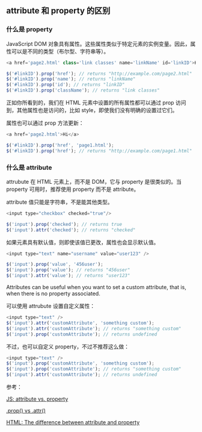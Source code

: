 ## attribute 和 property 的区别

### 什么是 property

JavaScript DOM 对象具有属性。这些属性类似于特定元素的实例变量。因此，属性可以是不同的类型（布尔型、字符串等）。

``` javascript
<a href='page2.html' class='link classes' name='linkName' id='linkID'>Hi</a>

$('#linkID').prop('href'); // returns "http://example.com/page2.html"
$('#linkID').prop('name'); // returns "linkName"
$('#linkID').prop('id'); // returns "linkID"
$('#linkID').prop('className'); // returns "link classes"
```
正如你所看到的，我们在 HTML 元素中设置的所有属性都可以通过 prop 访问到，其他属性也是访问的，比如 style，即使我们没有明确的设置过它们。

属性也可以通过 prop 方法更新：

``` javascript
<a href='page2.html'>Hi</a>

$('#linkID').prop('href', 'page1.html');
$('#linkID').prop('href'); // returns "http://example.com/page1.html"
```

### 什么是 attribute

attrubute 在 HTML 元素上，而不是 DOM，它与 property 是很类似的。当 property 可用时，推荐使用 property 而不是 attribute。

attribute 值只能是字符串，不是能其他类型。

``` javascript
<input type="checkbox" checked="true"/>

$('input').prop('checked'); // returns true
$('input').attr('checked'); // returns "checked"
```

如果元素具有默认值，则即使该值已更改，属性也会显示默认值。

``` javascript
<input type="text" name="username" value="user123" />

$('input').prop('value', '456user');
$('input').prop('value'); // returns "456user"
$('input').attr('value'); // returns "user123"
```

Attributes can be useful when you want to set a custom attribute, that is, when there is no property associated.

可以使用 attrubute 设置自定义属性：

``` javascript
<input type="text" />
$('input').attr('customAttribute', 'something custom');
$('input').attr('customAttribute'); // returns "something custom"
$('input').prop('customAttribute'); // returns undefined
```
不过，也可以自定义 property，不过不推荐这么做：

``` javascript
<input type="text" />
$('input').prop('customAttribute', 'something custom');
$('input').prop('customAttribute'); // returns "something custom"
$('input').attr('customAttribute'); // returns undefined
```

参考：

[JS: attribute vs. property](https://lucybain.com/blog/2014/attribute-vs-property/)

[.prop() vs .attr()](https://stackoverflow.com/questions/5874652/prop-vs-attr/5884994#5884994)

[HTML: The difference between attribute and property](http://jquery-howto.blogspot.com/2011/06/html-difference-between-attribute-and.html)